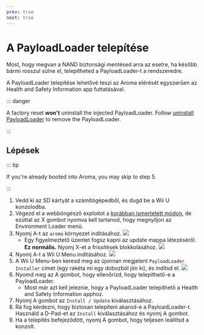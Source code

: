 ```yaml
---
prev: true
next: true
---
```


# A PayloadLoader telepítése

Most, hogy megvan a NAND biztonsági mentésed arra az esetre, ha később bármi rosszul sülne el, telepítheted a PayloadLoader-t a rendszeredre.

A PayloadLoader telepítése lehetővé teszi az Aroma elérését egyszerűen az Health and Safety Information app futtatásával.

::: danger

A factory reset **won't** uninstall the injected PayloadLoader. Follow [uninstall PayloadLoader](../uninstall-payloadloader) to remove the PayloadLoader.

:::

## Lépések

::: tip

If you're already booted into Aroma, you may skip to step 5.

:::

1. Vedd ki az SD kártyát a számítógépedből, és dugd be a Wii U konzolodba.
2. Végezd el a webböngésző exploitot a [korábban ismertetett módon](browser-exploit), de ezúttal az X gombot nyomva kell tartanod, hogy megnyíljon az Environment Loader menü.
3. Nyomj A-t az `aroma` környezet indításához.
   ![](/assets/img/guide/EL.png)
   - Egy figyelmeztető üzentet fogsz kapni az update mappa létezéséről. **Ez normális.** Nyomj X-et a frissítések blokkolásához.
     ![](/assets/img/guide/Warn.png)
4. Nyomj A-t a Wii U Menu indításához.
   ![](/assets/img/guide/ABM.png)
5. A Wii U Menu-ben keresd meg az újonnan megjelent `PayloadLoader Installer` címet (egy rakéta mi egy dobozból jön ki), és indítsd el.
   ![](/assets/img/guide/PLLI.png)
6. Nyomd meg az A gombot, hogy ellenőrizd, hogy telepíthető-e a PayloadLoader.
   - Most már azt kell jeleznie, hogy a PayloadLoader telepíthető a Health and Safety Information apphoz.
7. Nyomj A gombot az `Install / Update` kiválasztásához.
8. Rá fog kérdezni, hogy biztosan telepíteni akarod-e a PayloadLoader-t. Használd a D-Pad-et az `Install` kiválasztásához és nyomj A gombot.
9. Ha a telepítés befejeződött, nyomj A gombot, hogy teljesen leállítsd a konzolt.
